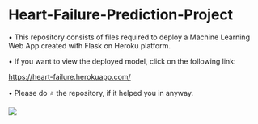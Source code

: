 # Heart-Failure-Prediction-Project


• This repository consists of files required to deploy a Machine Learning Web App created with Flask on Heroku platform.

• If you want to view the deployed model, click on the following link:

https://heart-failure.herokuapp.com/

• Please do ⭐ the repository, if it helped you in anyway.


![](https://SagarDhandare-github.azurewebsites.net/api/VisitorHit?user=SagarDhandare&repo=github-visitors-badge&countColorcountColor&countColor=%237B1E7A)
